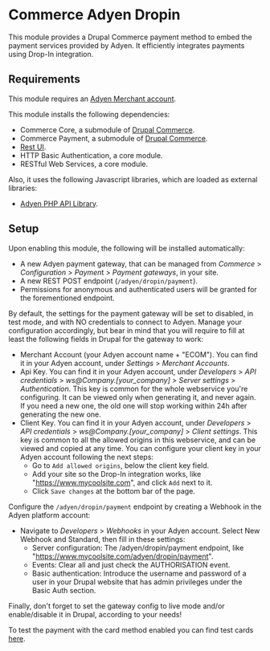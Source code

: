 # Commerce Adyen Dropin

This module provides a Drupal Commerce payment method to embed the payment
services provided by Adyen. It efficiently integrates payments using Drop-In integration.

## Requirements

This module requires an [Adyen Merchant account](https://www.adyen.com/signup).

This module installs the following dependencies:
* Commerce Core, a submodule of [Drupal Commerce](https://www.drupal.org/project/commerce).
* Commerce Payment, a submodule of [Drupal Commerce](https://www.drupal.org/project/commerce).
* [Rest UI](https://www.drupal.org/project/restui).
* HTTP Basic Authentication, a core module.
* RESTful Web Services, a core module.

Also, it uses the following Javascript libraries, which are loaded as external libraries:
* [Adyen PHP API Library](https://github.com/Adyen/adyen-php-api-library).

## Setup
Upon enabling this module, the following will be installed automatically:

  - A new Adyen payment gateway, that can be managed from *Commerce* > *Configuration* > *Paymen*t > *Payment gateways*, in your site.
  - A new REST POST endpoint (`/adyen/dropin/payment`).
  - Permissions for anonymous and authenticated users will be granted for the forementioned endpoint.

By default, the settings for the payment gateway will be set to disabled, in test mode, and with NO credentials to connect to Adyen. Manage your configuration accordingly, but bear in mind that you will require to fill at least the following fields in Drupal for the gateway to work:

* Merchant Account (your Adyen account name + "ECOM"). You can find it in your Adyen account, under *Settings* > *Merchant Accounts*.
* Api Key. You can find it in your Adyen account, under *Developers* > *API credentials* > *ws@Company.[your_company]* > *Server settings* > *Authentication*. This key is common for the whole webservice you're configuring. It can be viewed only when generating it, and never again. If you need a new one, the old one will stop working within 24h after generating the new one.
* Client Key. You can find it in your Adyen account, under *Developers* > *API credentials* > *ws@Company.[your_company]* > *Client settings*. This key is common to all the allowed origins in this webservice, and can be viewed and copied at any time. You can configure your client key in your Adyen account following the next steps:
  - Go to `Add allowed origins`, below the client key field.
  - Add your site so the Drop-In integration works, like "https://www.mycoolsite.com", and click `Add` next to it.
  - Click `Save changes` at the bottom bar of the page.

Configure the `/adyen/dropin/payment` endpoint by creating a Webhook in the Adyen platform account:

  - Navigate to *Developers* > *Webhooks* in your Adyen account. Select New Webhook and Standard, then fill in these settings:
    - Server configuration: The /adyen/dropin/payment endpoint, like "https://www.mycoolsite.com/adyen/dropin/payment".
    - Events: Clear all and just check the AUTHORISATION event.
    - Basic authentication: Introduce the username and password of a user in your Drupal website that has admin privileges under the Basic Auth section.

Finally, don't forget to set the gateway config to live mode and/or enable/disable it in Drupal, according to your needs!

To test the payment with the card method enabled you can find test cards [here](https://docs.adyen.com/development-resources/testing/test-card-numbers/#visa).
